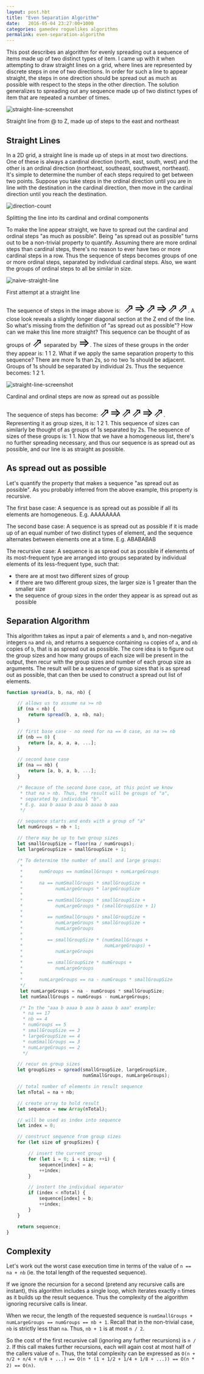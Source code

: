 ```yaml
---
layout: post.hbt
title: "Even Separation Algorithm"
date:   2016-05-04 23:27:00+1000
categories: gamedev roguelikes algorithms
permalink: even-separation-algorithm
---
```


<style>
span.arrows {
    font-size: 24pt;
}
</style>

This post describes an algorithm for evenly spreading out a sequence of items made
up of
two distinct types of item. I came up with it when attempting to draw straight
lines on a grid, where lines are represented by discrete steps in one of two
directions. In order for such a line to appear straight, the steps in one
direction should be spread out as much as possible with respect to the steps in
the other direction. The solution generalizes to spreading out any sequence
made up of two distinct types of item that are repeated a number of times.

![straight-line-screenshot](images/straight-line-screenshot.png)
<p class="label">
Straight line from @ to Z, made up of steps to the east and northeast
</p>

## Straight Lines

In a 2D grid, a straight line is made up of steps in at most two directions. One
of these is always a cardinal direction (north, east, south, west) and the other
is an ordinal direction (northeast, southeast, southwest, northeast). It's
simple to determine the number of each steps required to get between two points.
Suppose you take steps in the ordinal direction until you are in line with the
destination in the cardinal direction, then move in the cardinal direction until
you reach the destination.

![direction-count](images/direction-count.png)
<p class="label">
Splitting the line into its cardinal and ordinal components
</p>

To make the line appear straight, we have to spread out the cardinal and ordinal
steps "as much as possible". Being "as spread out as possible" turns out to be a
non-trivial property to quantify. Assuming there are more ordinal steps than
cardinal steps, there's no reason to ever have two or more cardinal steps in a
row. Thus the sequence of steps becomes groups of one or more ordinal steps,
separated by individual cardinal steps. Also, we want the groups of ordinal
steps to all be similar in size.

![naive-straight-line](images/naive-straight-line.png)
<p class="label">
First attempt at a straight line
</p>

The sequence of steps in the image above is:<span class="arrows">
⇗⇒⇗⇒⇗⇗</span>. A close look reveals a slightly
longer diagonal section at the Z end of the line. So what's missing from the
definition of "as spread out as possible"? How can we make this line more straight?
This sequence can be thought of as groups of <span class="arrows">⇗</span>
separated by <span class="arrows">⇒</span>. The sizes of these groups in the
order they appear is: 1 1 2.
What if we apply the same separation property to this sequence? There are more
1s than 2s, so no two 1s should be adjacent. Groups of 1s should be separated by
individual 2s. Thus the sequence becomes: 1 2 1.

![straight-line-screenshot](images/straight-line-screenshot.png)
<p class="label">
Cardinal and ordinal steps are now as spread out as possible
</p>

The sequence of steps has become:
<span class="arrows">
⇗⇒⇗⇗⇒⇗</span>.
Representing it as group sizes, it is: 1 2 1.
This sequence of sizes can similarly be thought of as groups of 1s separated by
2s. The sequence of sizes of these groups is: 1 1. Now that we have a homogeneous
list, there's no further spreading necessary, and thus our sequence is as spread
out as possible, and our line is as straight as possible.

## As spread out as possible

Let's quantify the property that makes a sequence "as spread out as possible".
As you probably inferred from the above example, this property is recursive.

The first base case: A sequence is as spread out as possible if all its elements are
homogeneous. E.g. AAAAAAAA

The second base case: A sequence is as spread out
as possible if it is made up of an equal number of two distinct types of
element, and the sequence alternates between elements one at a time. E.g.
ABABABAB

The recursive case: A sequence is as spread out as possible if elements of its
most-frequent type
are arranged into groups separated by individual elements of its less-frequent
type, such that:

- there are at most two different sizes of group
- if there are two different group sizes, the larger size is 1 greater than the
  smaller size
- the sequence of group sizes in the order they appear is as spread out as possible

## Separation Algorithm

This algorithm takes as input a pair of elements `a` and `b`, and non-negative
integers `na` and `nb`, and returns a sequence containing `na` copies of `a`, and
`nb` copies of `b`, that is as spread out as possible. The core idea is to
figure out the group sizes and how many groups of each size will be present in
the output, then recur with the group sizes and number of each group size as
arguments. The result will be a sequence of group sizes that is as spread out as
possible, that can then be used to construct a spread out list of elements.

```javascript
function spread(a, b, na, nb) {

    // allows us to assume na >= nb
    if (na < nb) {
        return spread(b, a, nb, na);
    }

    // first base case - no need for na == 0 case, as na >= nb
    if (nb == 0) {
        return [a, a, a, a, ...];
    }

    // second base case
    if (na == nb) {
        return [a, b, a, b, ...];
    }

    /* Because of the second base case, at this point we know
     * that na > nb. Thus, the result will be groups of "a",
     * separated by individual "b".
     * E.g. aaa b aaaa b aaa b aaaa b aaa
     */

    // sequence starts and ends with a group of "a"
    let numGroups = nb + 1;

    // there may be up to two group sizes
    let smallGroupSize = floor(na / numGroups);
    let largeGroupSize = smallGroupSize + 1;

    /* To determine the number of small and large groups:
     *
     *      numGroups == numSmallGroups + numLargeGroups
     *
     *      na == numSmallGroups * smallGroupSize +
     *            numLargeGroups * largeGroupSize
     *
     *         == numSmallGroups * smallGroupSize +
     *            numLargeGroups * (smallGroupSize + 1)
     *
     *         == numSmallGroups * smallGroupSize +
     *            numLargeGroups * smallGroupSize +
     *            numLargeGroups
     *
     *         == smallGroupSize * (numSmallGroups +
     *                              numLargeGroups) +
     *            numLargeGroups
     *
     *         == smallGroupSize * numGroups +
     *            numLargeGroups
     *
     *      numLargeGroups == na - numGroups * smallGroupSize
     */
     let numLargeGroups = na - numGroups * smallGroupSize;
     let numSmallGroups = numGroups - numLargeGroups;

     /* In the "aaa b aaaa b aaa b aaaa b aaa" example:
      * na == 17
      * nb == 4
      * numGroups == 5
      * smallGroupSize == 3
      * largeGroupSize == 4
      * numSmallGroups == 3
      * numLargeGroups == 2
      */

    // recur on group sizes
    let groupSizes = spread(smallGroupSize, largeGroupSize,
                            numSmallGroups, numLargeGroups);

    // total number of elements in result sequence
    let nTotal = na + nb;

    // create array to hold result
    let sequence = new Array(nTotal);

    // will be used as index into sequence
    let index = 0;

    // construct sequence from group sizes
    for (let size of groupSizes) {

        // insert the current group
        for (let i = 0; i < size; ++i) {
            sequence[index] = a;
            ++index;
        }

        // instert the individual separator
        if (index < nTotal) {
            sequence[index] = b;
            ++index;
        }
    }

    return sequence;
}

```

## Complexity

Let's work out the worst case execution time in terms of the value of `n == na + nb`
(ie. the total length of the requested sequence).

If we ignore the recursion for
a second (pretend any recursive calls are instant), this algorithm includes a
single loop, which iterates exactly `n` times as it builds up the result sequence.
Thus the complexity of the algorithm ignoring recursive calls is linear.

When we recur, the length of the requested sequence is
`numSmallGroups + numLargeGroups == numGroups == nb + 1`. Recall that in the
non-trivial case, `nb` is strictly less than `na`. Thus, `nb + 1` is at most
`n / 2`.

So the cost of the first recursive call (ignoring any further recursions) is
`n / 2`. If this call makes further recursions, each will again cost at most
half of the callers value of `n`. Thus, the total complexity can be expressed as
`O(n + n/2 + n/4 + n/8 + ...) == O(n * (1 + 1/2 + 1/4 + 1/8 + ...)) == O(n * 2)
== O(n)`.

